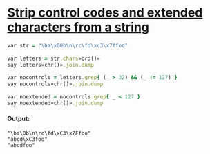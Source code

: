 [1]: http://rosettacode.org/wiki/Strip_control_codes_and_extended_characters_from_a_string

# [Strip control codes and extended characters from a string][1]

```ruby
var str = "\ba\x00b\n\rc\fd\xc3\x7ffoo"
 
var letters = str.chars»ord()»
say letters»chr()».join.dump
 
var nocontrols = letters.grep{ (_ > 32) && (_ != 127) }
say nocontrols»chr()».join.dump
 
var noextended = nocontrols.grep{ _ < 127 }
say noextended»chr()».join.dump
```

#### Output:
```
"\ba\0b\n\rc\fd\xC3\x7Ffoo"
"abcd\xC3foo"
"abcdfoo"
```
